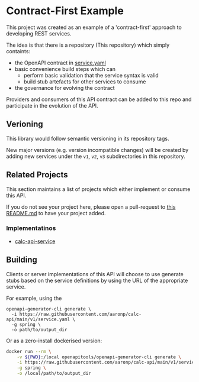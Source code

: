 # Contract-First Example

This project was created as an example of a 'contract-first' approach to developing REST services.

The idea is that there is a repository (This repository) which simply containts:

* the OpenAPI contract in [service.yaml](./service.yaml)
* basic convenience build steps which can
    * perform basic validation that the service syntax is valid
    * build stub artefacts for other services to consume
 * the governance for evolving the contract

Providers and consumers of this API contract can be added to this repo and participate in the evolution of the API.

## Verioning
This library would follow semantic versioning in its repository tags.

New major versions (e.g. version incompatible changes) will be created by adding new services under the `v1`, `v2`, `v3` subdirectories in this repository.

## Related Projects

This section maintains a list of projects which either implement or consume this API.

If you do not see your project here, please open a pull-request to [this README.md](./README.md) to have your project added.

### Implementatinos

 * [calc-api-service](https://github.com/aaronp/calc-api-service)

## Building

Clients or server implementations of this API will choose to use generate stubs based on the service definitions by using the URL of the appropriate service.

For example, using the 
```shell
openapi-generator-cli generate \
  -i https://raw.githubusercontent.com/aaronp/calc-api/main/v1/service.yaml \
  -g spring \
  -o path/to/output_dir
```

Or as a zero-install dockerised version:
```bash
docker run --rm \
    -v ${PWD}:/local openapitools/openapi-generator-cli generate \
    -i https://raw.githubusercontent.com/aaronp/calc-api/main/v1/service.yaml \
    -g spring \
    -o /local/path/to/output_dir
```
